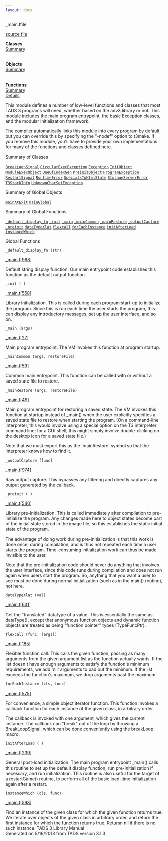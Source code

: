 ```yaml
---
layout: docs
---
```

<span class="title">\_main.t</span><span class="type">file</span>

[source file](../source/_main.t.html)

**Classes**  
[Summary](#_ClassSummary_)  
 

**Objects**  
[Summary](#_ObjectSummary_)  
 

**Functions**  
[Summary](#_FunctionSummary_)  
[Details](#_Functions_)



This module defines a number of low-level functions and classes that
most TADS 3 programs will need, whether based on the adv3 library or
not. This module includes the main program entrypoint, the basic
Exception classes, and the modular initialization framework.

The compiler automatically links this module into every program by
default, but you can override this by specifying the "-nodef" option to
t3make. If you remove this module, you'll have to provide your own
implementations for many of the functions and classes defined here.



<span id="_ClassSummary_"></span>



<span class="hdln">Summary of Classes</span>  



[`BreakLoopSignal`](../object/BreakLoopSignal.html) [`CircularExecException`](../object/CircularExecException.html) [`Exception`](../object/Exception.html) [`InitObject`](../object/InitObject.html) [`ModuleExecObject`](../object/ModuleExecObject.html) [`OneOfIndexGen`](../object/OneOfIndexGen.html) [`PreinitObject`](../object/PreinitObject.html) [`ProgramException`](../object/ProgramException.html) [`RestartSignal`](../object/RestartSignal.html) [`RuntimeError`](../object/RuntimeError.html) [`SpecialsToHtmlState`](../object/SpecialsToHtmlState.html) [`StorageServerError`](../object/StorageServerError.html) [`T3StackInfo`](../object/T3StackInfo.html) [`UnknownCharSetException`](../object/UnknownCharSetException.html)
<span id="_ObjectSummary_"></span>



<span class="hdln">Summary of Global Objects</span>  



[`mainAtExit`](../object/mainAtExit.html) [`mainGlobal`](../object/mainGlobal.html)
<span id="FunctionSummary_"></span>



<span class="hdln">Summary of Global Functions</span>  



[`_default_display_fn`](#_default_display_fn) [`_init`](#_init) [`_main`](#_main) [`_mainCommon`](#_mainCommon) [`_mainRestore`](#_mainRestore) [`_outputCapture`](#_outputCapture) [`_preinit`](#_preinit) [`dataTypeXlat`](#dataTypeXlat) [`flexcall`](#flexcall) [`forEachInstance`](#forEachInstance) [`initAfterLoad`](#initAfterLoad) [`instanceWhich`](#instanceWhich)

<span id="_Functions_"></span>



<span class="hdln">Global Functions</span>  



<span id="_default_display_fn"></span>

`_default_display_fn (str)`

[\_main.t](../file/_main.t.html)\[[968](../source/_main.t.html#968)\]



Default string display function. Our main entrypoint code establishes
this function as the default output function.



<span id="_init"></span>

`_init ( )`

[\_main.t](../file/_main.t.html)\[[558](../source/_main.t.html#558)\]



Library initialization. This is called during each program start-up to
initialize the program. Since this is run each time the user starts the
program, this can display any introductory messages, set up the user
interface, and so on.



<span id="_main"></span>

`_main (args)`

[\_main.t](../file/_main.t.html)\[[27](../source/_main.t.html#27)\]



Main program entrypoint. The VM invokes this function at program
startup.



<span id="_mainCommon"></span>

`_mainCommon (args, restoreFile)`

[\_main.t](../file/_main.t.html)\[[59](../source/_main.t.html#59)\]



Common main entrypoint. This function can be called with or without a
saved state file to restore.



<span id="_mainRestore"></span>

`_mainRestore (args, restoreFile)`

[\_main.t](../file/_main.t.html)\[[49](../source/_main.t.html#49)\]



Main program entrypoint for restoring a saved state. The VM invokes this
function at startup instead of \_main() when the user explicitly
specifies a saved state file to restore when starting the program. (On a
command-line interpreter, this would involve using a special option on
the T3 interpreter command line; for a GUI shell, this might simply
involve double-clicking on the desktop icon for a saved state file.)

Note that we must export this as the 'mainRestore' symbol so that the
interpreter knows how to find it.



<span id="_outputCapture"></span>

`_outputCapture (func)`

[\_main.t](../file/_main.t.html)\[[974](../source/_main.t.html#974)\]



Raw output capture. This bypasses any filtering and directly captures
any output generated by the callback.



<span id="_preinit"></span>

`_preinit ( )`

[\_main.t](../file/_main.t.html)\[[540](../source/_main.t.html#540)\]



Library pre-initialization. This is called immediately after compilation
to pre-initialize the program. Any changes made here to object states
become part of the initial state stored in the image file, so this
establishes the static initial state of the program.

The advantage of doing work during pre-initialization is that this work
is done once, during compilation, and is thus not repeated each time a
user starts the program. Time-consuming initialization work can thus be
made invisible to the user.

Note that the pre-initialization code should never do anything that
involves the user interface, since this code runs during compilation and
does not run again when users start the program. So, anything that you
want a user to see must be done during normal initialization (such as in
the main() routine), not here.



<span id="dataTypeXlat"></span>

`dataTypeXlat (val)`

[\_main.t](../file/_main.t.html)\[[631](../source/_main.t.html#631)\]



Get the "translated" datatype of a value. This is essentially the same
as dataType(), except that anonymous function objects and dynamic
function objects are treated as being "function pointer" types
(TypeFuncPtr).



<span id="flexcall"></span>

`flexcall (func, [args])`

[\_main.t](../file/_main.t.html)\[[185](../source/_main.t.html#185)\]



Flexible function call. This calls the given function, passing as many
arguments from the given argument list as the function actually wants.
If the list doesn't have enough arguments to satisfy the function's
minimum requirements, we add 'nil' arguments to pad out the minimum. If
the list exceeds the function's maximum, we drop arguments past the
maximum.



<span id="forEachInstance"></span>

`forEachInstance (cls, func)`

[\_main.t](../file/_main.t.html)\[[575](../source/_main.t.html#575)\]



For convenience, a simple object iterator function. This function
invokes a callback function for each instance of the given class, in
arbitrary order.

The callback is invoked with one argument, which gives the current
instance. The callback can "break" out of the loop by throwing a
BreakLoopSignal, which can be done conveniently using the breakLoop
macro.



<span id="initAfterLoad"></span>

`initAfterLoad ( )`

[\_main.t](../file/_main.t.html)\[[239](../source/_main.t.html#239)\]



General post-load initialization. The main program entrypoint \_main()
calls this routine to set up the default display function, run
pre-initialization if necessary, and run initialization. This routine is
also useful for the target of a restartGame() routine, to perform all of
the basic load-time initialization again after a restart.



<span id="instanceWhich"></span>

`instanceWhich (cls, func)`

[\_main.t](../file/_main.t.html)\[[598](../source/_main.t.html#598)\]



Find an instance of the given class for which the given function returns
true. We iterate over objects of the given class in arbitrary order, and
return the first instance for which the function returns true. Retursn
nil if there is no such instance.
TADS 3 Library Manual  
Generated on 5/16/2013 from TADS version 3.1.3



